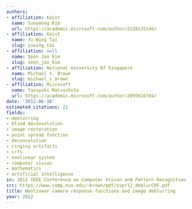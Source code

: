```yaml
---
authors:
- affiliation: Kaist
  name: Sunyeong Kim
  url: https://academic.microsoft.com/author/2128135146/
- affiliation: Kaist
  name: Yu-Wing Tai
  slug: yuwing_tai
- affiliation: null
  name: Seon Joo Kim
  slug: seon_joo_kim
- affiliation: National University Of Singapore
  name: Michael S. Brown
  slug: michael_s_brown
- affiliation: Microsoft
  name: Yasuyuki Matsushita
  url: https://academic.microsoft.com/author/2095616704/
date: '2012-06-16'
estimated_citations: 21
fields:
- deblurring
- blind deconvolution
- image restoration
- point spread function
- deconvolution
- ringing artifacts
- crfs
- nonlinear system
- computer vision
- mathematics
- artificial intelligence
in: 2012 IEEE Conference on Computer Vision and Pattern Recognition
src: https://www.comp.nus.edu/~brown/pdf/cvpr12_deblurCRF.pdf
title: Nonlinear camera response functions and image deblurring
year: 2012
---
```

